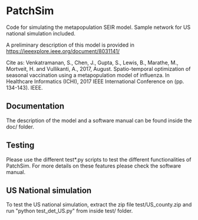 # PatchSim
Code for simulating the metapopulation SEIR model. Sample network for US national simulation included. 

A preliminary description of this model is provided in 
https://ieeexplore.ieee.org/document/8031141/

Cite as: Venkatramanan, S., Chen, J., Gupta, S., Lewis, B., Marathe, M., Mortveit, H. and Vullikanti, A., 2017, August. 
Spatio-temporal optimization of seasonal vaccination using a metapopulation model of influenza. In Healthcare Informatics (ICHI), 2017 IEEE International Conference on (pp. 134-143). IEEE.

## Documentation

The description of the model and a software manual can be found inside the doc/ folder. 

## Testing

Please use the different test*.py scripts to test the different functionalities of PatchSim. For more details on these features please check the software manual.


## US National simulation

To test the US national simulation, extract the zip file test/US_county.zip and run "python test_det_US.py" from inside test/ folder. 
